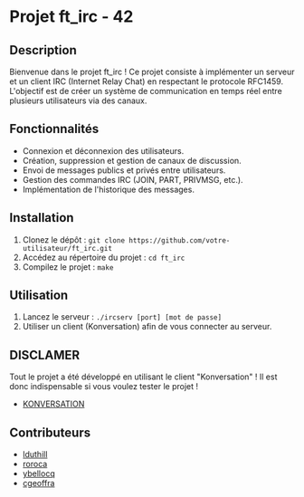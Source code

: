 # Projet ft_irc - 42

## Description
Bienvenue dans le projet ft_irc ! Ce projet consiste à implémenter un serveur et un client IRC (Internet Relay Chat) en respectant le protocole RFC1459. L'objectif est de créer un système de communication en temps réel entre plusieurs utilisateurs via des canaux.

## Fonctionnalités
- Connexion et déconnexion des utilisateurs.
- Création, suppression et gestion de canaux de discussion.
- Envoi de messages publics et privés entre utilisateurs.
- Gestion des commandes IRC (JOIN, PART, PRIVMSG, etc.).
- Implémentation de l'historique des messages.

## Installation
1. Clonez le dépôt : `git clone https://github.com/votre-utilisateur/ft_irc.git`
2. Accédez au répertoire du projet : `cd ft_irc`
3. Compilez le projet : `make`

## Utilisation
1. Lancez le serveur : `./ircserv [port] [mot de passe]`
2. Utiliser un client (Konversation) afin de vous connecter au serveur. 

## DISCLAMER
Tout le projet a été développé en utilisant le client "Konversation" ! Il est donc indispensable si vous voulez tester le projet ! 
- [KONVERSATION](https://konversation.kde.org)

## Contributeurs
- [lduthill](https://github.com/CafeurOff)
- [roroca](https://github.com/Yamennes)
- [ybellocq](https://github.com/Ybellocq)
- [cgeoffra](https://github.com/cassy25)
